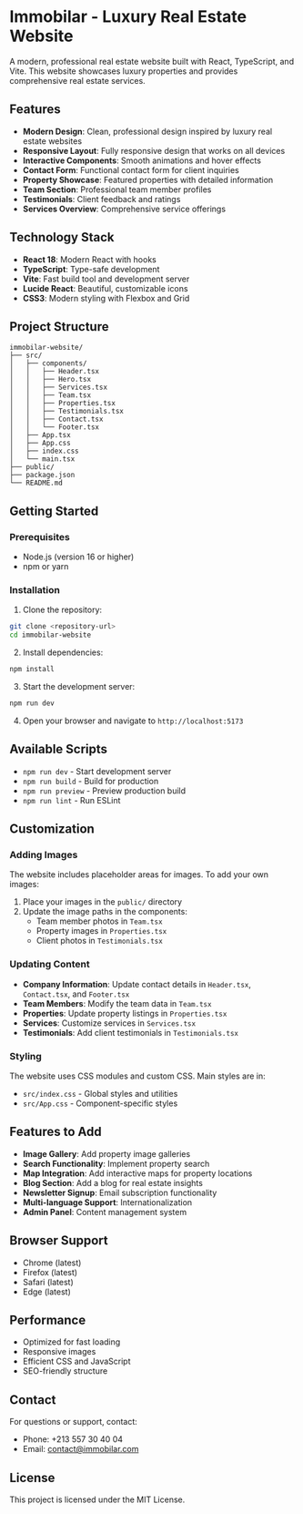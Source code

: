 # Immobilar - Luxury Real Estate Website

A modern, professional real estate website built with React, TypeScript, and Vite. This website showcases luxury properties and provides comprehensive real estate services.

## Features

- **Modern Design**: Clean, professional design inspired by luxury real estate websites
- **Responsive Layout**: Fully responsive design that works on all devices
- **Interactive Components**: Smooth animations and hover effects
- **Contact Form**: Functional contact form for client inquiries
- **Property Showcase**: Featured properties with detailed information
- **Team Section**: Professional team member profiles
- **Testimonials**: Client feedback and ratings
- **Services Overview**: Comprehensive service offerings

## Technology Stack

- **React 18**: Modern React with hooks
- **TypeScript**: Type-safe development
- **Vite**: Fast build tool and development server
- **Lucide React**: Beautiful, customizable icons
- **CSS3**: Modern styling with Flexbox and Grid

## Project Structure

```
immobilar-website/
├── src/
│   ├── components/
│   │   ├── Header.tsx
│   │   ├── Hero.tsx
│   │   ├── Services.tsx
│   │   ├── Team.tsx
│   │   ├── Properties.tsx
│   │   ├── Testimonials.tsx
│   │   ├── Contact.tsx
│   │   └── Footer.tsx
│   ├── App.tsx
│   ├── App.css
│   ├── index.css
│   └── main.tsx
├── public/
├── package.json
└── README.md
```

## Getting Started

### Prerequisites

- Node.js (version 16 or higher)
- npm or yarn

### Installation

1. Clone the repository:
```bash
git clone <repository-url>
cd immobilar-website
```

2. Install dependencies:
```bash
npm install
```

3. Start the development server:
```bash
npm run dev
```

4. Open your browser and navigate to `http://localhost:5173`

## Available Scripts

- `npm run dev` - Start development server
- `npm run build` - Build for production
- `npm run preview` - Preview production build
- `npm run lint` - Run ESLint

## Customization

### Adding Images

The website includes placeholder areas for images. To add your own images:

1. Place your images in the `public/` directory
2. Update the image paths in the components:
   - Team member photos in `Team.tsx`
   - Property images in `Properties.tsx`
   - Client photos in `Testimonials.tsx`

### Updating Content

- **Company Information**: Update contact details in `Header.tsx`, `Contact.tsx`, and `Footer.tsx`
- **Team Members**: Modify the team data in `Team.tsx`
- **Properties**: Update property listings in `Properties.tsx`
- **Services**: Customize services in `Services.tsx`
- **Testimonials**: Add client testimonials in `Testimonials.tsx`

### Styling

The website uses CSS modules and custom CSS. Main styles are in:
- `src/index.css` - Global styles and utilities
- `src/App.css` - Component-specific styles

## Features to Add

- **Image Gallery**: Add property image galleries
- **Search Functionality**: Implement property search
- **Map Integration**: Add interactive maps for property locations
- **Blog Section**: Add a blog for real estate insights
- **Newsletter Signup**: Email subscription functionality
- **Multi-language Support**: Internationalization
- **Admin Panel**: Content management system

## Browser Support

- Chrome (latest)
- Firefox (latest)
- Safari (latest)
- Edge (latest)

## Performance

- Optimized for fast loading
- Responsive images
- Efficient CSS and JavaScript
- SEO-friendly structure

## Contact

For questions or support, contact:
- Phone: +213 557 30 40 04
- Email: contact@immobilar.com

## License

This project is licensed under the MIT License.
